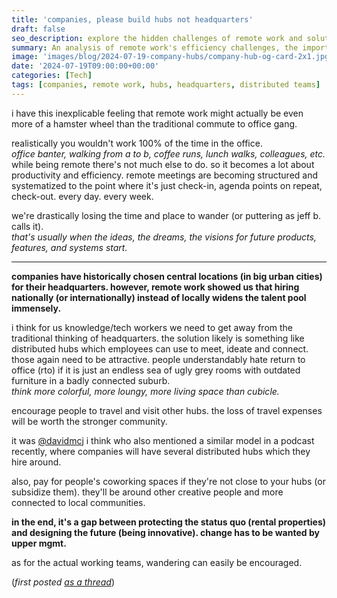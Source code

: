 ```yaml
---
title: 'companies, please build hubs not headquarters'
draft: false
seo_description: explore the hidden challenges of remote work and solutions for the future of workplace dynamics. this post examines the potential downsides of remote work efficiency, the importance of 'wandering' for creativity, and proposes a revolutionary approach to distributed work hubs. discover how companies can foster community, creativity, and work-life balance in the evolving landscape of remote and hybrid work models.
summary: An analysis of remote work's efficiency challenges, the importance of unstructured time for innovation, and proposals for distributed work hubs to balance productivity and creativity.
image: 'images/blog/2024-07-19-company-hubs/company-hub-og-card-2x1.jpg'
date: '2024-07-19T09:00:00+00:00'
categories: [Tech]
tags: [companies, remote work, hubs, headquarters, distributed teams]
---
```


i have this inexplicable feeling that remote work might actually be even more of a hamster wheel than the traditional commute to office gang.

realistically you wouldn't work 100% of the time in the office.  
_office banter, walking from a to b, coffee runs, lunch walks, colleagues, etc._  
while being remote there's not much else to do. so it becomes a lot about productivity and efficiency. remote meetings are becoming structured and systematized to the point where it's just check-in, agenda points on repeat, check-out. every day. every week.

we're drastically losing the time and place to wander (or puttering as jeff b. calls it).  
_that's usually when the ideas, the dreams, the visions for future products, features, and systems start._

---

**companies have historically chosen central locations (in big urban cities) for their headquarters. however, remote work showed us that hiring nationally (or internationally) instead of locally widens the talent pool immensely.**

i think for us knowledge/tech workers we need to get away from the traditional thinking of headquarters. the solution likely is something like distributed hubs which employees can use to meet, ideate and connect.  
those again need to be attractive. people understandably hate return to office (rto) if it is just an endless sea of ugly grey rooms with outdated furniture in a badly connected suburb.  
_think more colorful, more loungy, more living space than cubicle._

encourage people to travel and visit other hubs. the loss of travel expenses will be worth the stronger community.

it was [@davidmcj](https://x.com/davidmcj) i think who also mentioned a similar model in a podcast recently, where companies will have several distributed hubs which they hire around.

also, pay for people's coworking spaces if they're not close to your hubs (or subsidize them). they'll be around other creative people and more connected to local communities.

**in the end, it's a gap between protecting the status quo (rental properties) and designing the future (being innovative). change has to be wanted by upper mgmt.**

as for the actual working teams, wandering can easily be encouraged.

(_first posted [as a thread](https://x.com/FRYTG/status/1814182887136153912)_)
